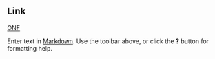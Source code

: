 ## Link
[ONF](https://www.opennetworking.org/)

Enter text in [Markdown](http://daringfireball.net/projects/markdown/). Use the toolbar above, or click the **?** button for formatting help.
